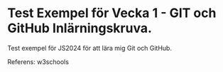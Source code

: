 # Test Exempel för Vecka 1 - GIT och GitHub Inlärningskruva.
Test exempel för JS2024 för att lära mig Git och GitHub.

Referens: w3schools
